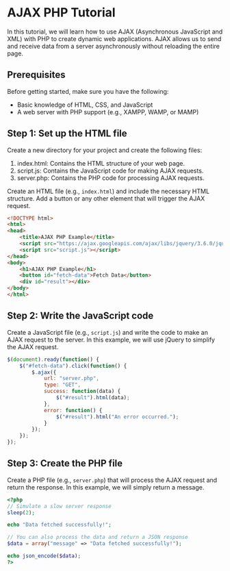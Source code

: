 # AJAX PHP Tutorial

In this tutorial, we will learn how to use AJAX (Asynchronous JavaScript and XML) with PHP to create dynamic web applications. AJAX allows us to send and receive data from a server asynchronously without reloading the entire page.

## Prerequisites

Before getting started, make sure you have the following:

- Basic knowledge of HTML, CSS, and JavaScript
- A web server with PHP support (e.g., XAMPP, WAMP, or MAMP)

## Step 1: Set up the HTML file

Create a new directory for your project and create the following files:

1. index.html: Contains the HTML structure of your web page.
2. script.js: Contains the JavaScript code for making AJAX requests.
3. server.php: Contains the PHP code for processing AJAX requests.

Create an HTML file (e.g., `index.html`) and include the necessary HTML structure. Add a button or any other element that will trigger the AJAX request.

```html
<!DOCTYPE html>
<html>
<head>
    <title>AJAX PHP Example</title>
    <script src="https://ajax.googleapis.com/ajax/libs/jquery/3.6.0/jquery.min.js"></script>
    <script src="script.js"></script>
</head>
<body>
    <h1>AJAX PHP Example</h1>
    <button id="fetch-data">Fetch Data</button>
    <div id="result"></div>
</body>
</html>
```

## Step 2: Write the JavaScript code

Create a JavaScript file (e.g., `script.js`) and write the code to make an AJAX request to the server. In this example, we will use jQuery to simplify the AJAX request.

```javascript
$(document).ready(function() {
    $("#fetch-data").click(function() {
        $.ajax({
            url: "server.php",
            type: "GET",
            success: function(data) {
                $("#result").html(data);
            },
            error: function() {
                $("#result").html("An error occurred.");
            }
        });
    });
});
```

## Step 3: Create the PHP file

Create a PHP file (e.g., `server.php`) that will process the AJAX request and return the response. In this example, we will simply return a message.

```php
<?php
// Simulate a slow server response
sleep(2);

echo "Data fetched successfully!";

// You can also process the data and return a JSON response
$data = array("message" => "Data fetched successfully!");

echo json_encode($data);
?>
```
